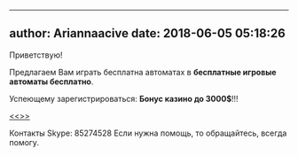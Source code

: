 
---
author: Ariannaacive
date: 2018-06-05 05:18:26
---
Приветствую! 
 
Предлагаем Вам играть бесплатна автоматах</b> в <b>бесплатные игровые автоматы бесплатно</b>. 
 
Успеющему зарегистрироваться: <b>Бонус казино до 3000$</b>!!! 
 
<a href="http://back.game-bonuses.club/vulkan/girl-on-the-yacht-2?p16718p217176pcce0" rel="nofollow">&lt;&lt;&gt;&gt;</a> 
 
Контакты Skype: 85274528  Если нужна помощь, то обращайтесь, всегда помогу.

